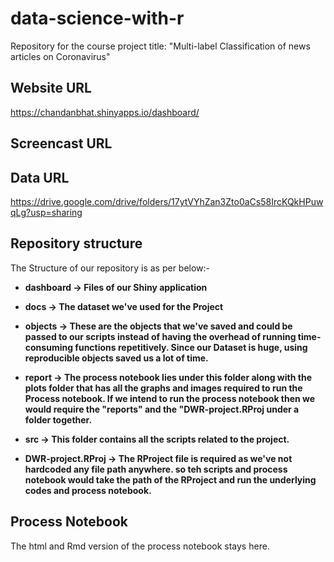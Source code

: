 # data-science-with-r
Repository for the course project
title: "Multi-label Classification of news articles on Coronavirus"


## Website URL

https://chandanbhat.shinyapps.io/dashboard/


## Screencast URL


## Data URL
https://drive.google.com/drive/folders/17ytVYhZan3Zto0aCs58IrcKQkHPuwqLg?usp=sharing
## Repository structure


The Structure of our repository is as per below:-

* **dashboard -> Files of our Shiny application**

* **docs -> The dataset we've used for the Project**


* **objects -> These are the objects that we've saved and could be passed to our scripts instead of having the overhead of running time-consuming functions repetitively. Since our Dataset is huge, using reproducible objects saved us a lot of time.**


* **report -> The process notebook lies under this folder along with the plots folder that has all the graphs and images required to run the Process notebook. If we intend to run the process notebook then we would require the "reports" and the "DWR-project.RProj under a folder together.**


* **src -> This folder contains all the scripts related to the project.**


* **DWR-project.RProj -> The RProject file is required as we've not hardcoded any file path anywhere. so teh scripts and process notebook would take the path of the RProject and run the underlying codes and process notebook.**


## Process Notebook

The html and Rmd version of the  process notebook stays here.
